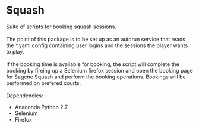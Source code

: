 # Squash
Suite of scripts for booking squash sessions.
<br/><br/>
The point of this package is to be set up as an autorun service that reads the *.yaml config containing user logins and the sessions the player wants to play.
<br/><br/>
If the booking time is available for booking, the script will complete the booking by fireing up a Selenium firefox session and open the booking page for Sagene Squash and perform the booking operations. Bookings will be performed on prefered courts.
<br/>
<br/>
Dependencies:
<ul>
<li>Anaconda Python 2.7</li>
<li>Selenium</li>
<li>Firefox</li>
</ul>
